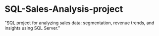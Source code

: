 # SQL-Sales-Analysis-project
"SQL project for analyzing sales data: segmentation, revenue trends, and insights using SQL Server."
